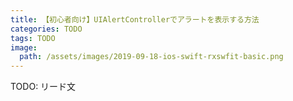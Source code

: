 ```yaml
---
title: 【初心者向け】UIAlertControllerでアラートを表示する方法
categories: TODO
tags: TODO
image:
  path: /assets/images/2019-09-18-ios-swift-rxswfit-basic.png
---
```

TODO: リード文
